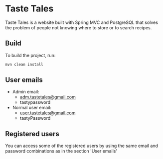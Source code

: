 # Taste Tales

Taste Tales is a website built with Spring MVC and PostgreSQL that solves the problem of people not knowing where to store or to search recipes.

## Build

To build the project, run:
```bash
mvn clean install
```

## User emails
- Admin email:
    - adm.tastetales@gmail.com
    - tastypassword
- Normal user email:
    - user.tastetales@gmail.com
    - tastyPassword

## Registered users
You can access some of the registered users by using the same email and password combinations as in the section 'User emails'